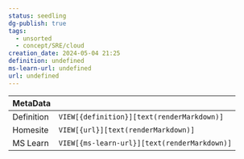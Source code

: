 ```yaml
---
status: seedling
dg-publish: true
tags:
  - unsorted
  - concept/SRE/cloud
creation_date: 2024-05-04 21:25
definition: undefined
ms-learn-url: undefined
url: undefined
---
```


| MetaData   |                                              |
| ---------- | -------------------------------------------- |
| Definition | `VIEW[{definition}][text(renderMarkdown)]`   |
| Homesite   | `VIEW[{url}][text(renderMarkdown)]`          |
| MS Learn   | `VIEW[{ms-learn-url}][text(renderMarkdown)]` |
